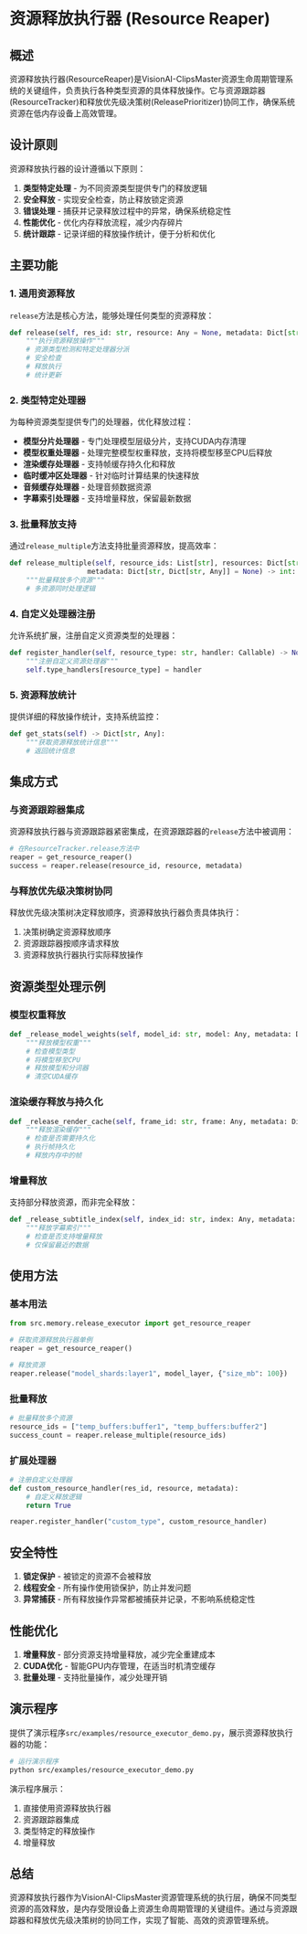 # 资源释放执行器 (Resource Reaper)

## 概述

资源释放执行器(ResourceReaper)是VisionAI-ClipsMaster资源生命周期管理系统的关键组件，负责执行各种类型资源的具体释放操作。它与资源跟踪器(ResourceTracker)和释放优先级决策树(ReleasePrioritizer)协同工作，确保系统资源在低内存设备上高效管理。

## 设计原则

资源释放执行器的设计遵循以下原则：

1. **类型特定处理** - 为不同资源类型提供专门的释放逻辑
2. **安全释放** - 实现安全检查，防止释放锁定资源
3. **错误处理** - 捕获并记录释放过程中的异常，确保系统稳定性
4. **性能优化** - 优化内存释放流程，减少内存碎片
5. **统计跟踪** - 记录详细的释放操作统计，便于分析和优化

## 主要功能

### 1. 通用资源释放

`release`方法是核心方法，能够处理任何类型的资源释放：

```python
def release(self, res_id: str, resource: Any = None, metadata: Dict[str, Any] = None) -> bool:
    """执行资源释放操作"""
    # 资源类型检测和特定处理器分派
    # 安全检查
    # 释放执行
    # 统计更新
```

### 2. 类型特定处理器

为每种资源类型提供专门的处理器，优化释放过程：

- **模型分片处理器** - 专门处理模型层级分片，支持CUDA内存清理
- **模型权重处理器** - 处理完整模型权重释放，支持将模型移至CPU后释放
- **渲染缓存处理器** - 支持帧缓存持久化和释放
- **临时缓冲区处理器** - 针对临时计算结果的快速释放
- **音频缓存处理器** - 处理音频数据资源
- **字幕索引处理器** - 支持增量释放，保留最新数据

### 3. 批量释放支持

通过`release_multiple`方法支持批量资源释放，提高效率：

```python
def release_multiple(self, resource_ids: List[str], resources: Dict[str, Any] = None,
                   metadata: Dict[str, Dict[str, Any]] = None) -> int:
    """批量释放多个资源"""
    # 多资源同时处理逻辑
```

### 4. 自定义处理器注册

允许系统扩展，注册自定义资源类型的处理器：

```python
def register_handler(self, resource_type: str, handler: Callable) -> None:
    """注册自定义资源处理器"""
    self.type_handlers[resource_type] = handler
```

### 5. 资源释放统计

提供详细的释放操作统计，支持系统监控：

```python
def get_stats(self) -> Dict[str, Any]:
    """获取资源释放统计信息"""
    # 返回统计信息
```

## 集成方式

### 与资源跟踪器集成

资源释放执行器与资源跟踪器紧密集成，在资源跟踪器的`release`方法中被调用：

```python
# 在ResourceTracker.release方法中
reaper = get_resource_reaper()
success = reaper.release(resource_id, resource, metadata)
```

### 与释放优先级决策树协同

释放优先级决策树决定释放顺序，资源释放执行器负责具体执行：

1. 决策树确定资源释放顺序
2. 资源跟踪器按顺序请求释放
3. 资源释放执行器执行实际释放操作

## 资源类型处理示例

### 模型权重释放

```python
def _release_model_weights(self, model_id: str, model: Any, metadata: Dict[str, Any]) -> bool:
    """释放模型权重"""
    # 检查模型类型
    # 将模型移至CPU
    # 释放模型和分词器
    # 清空CUDA缓存
```

### 渲染缓存释放与持久化

```python
def _release_render_cache(self, frame_id: str, frame: Any, metadata: Dict[str, Any]) -> bool:
    """释放渲染缓存"""
    # 检查是否需要持久化
    # 执行帧持久化
    # 释放内存中的帧
```

### 增量释放

支持部分释放资源，而非完全释放：

```python
def _release_subtitle_index(self, index_id: str, index: Any, metadata: Dict[str, Any]) -> bool:
    """释放字幕索引"""
    # 检查是否支持增量释放
    # 仅保留最近的数据
```

## 使用方法

### 基本用法

```python
from src.memory.release_executor import get_resource_reaper

# 获取资源释放执行器单例
reaper = get_resource_reaper()

# 释放资源
reaper.release("model_shards:layer1", model_layer, {"size_mb": 100})
```

### 批量释放

```python
# 批量释放多个资源
resource_ids = ["temp_buffers:buffer1", "temp_buffers:buffer2"]
success_count = reaper.release_multiple(resource_ids)
```

### 扩展处理器

```python
# 注册自定义处理器
def custom_resource_handler(res_id, resource, metadata):
    # 自定义释放逻辑
    return True

reaper.register_handler("custom_type", custom_resource_handler)
```

## 安全特性

1. **锁定保护** - 被锁定的资源不会被释放
2. **线程安全** - 所有操作使用锁保护，防止并发问题
3. **异常捕获** - 所有释放操作异常都被捕获并记录，不影响系统稳定性

## 性能优化

1. **增量释放** - 部分资源支持增量释放，减少完全重建成本
2. **CUDA优化** - 智能GPU内存管理，在适当时机清空缓存
3. **批量处理** - 支持批量操作，减少处理开销

## 演示程序

提供了演示程序`src/examples/resource_executor_demo.py`，展示资源释放执行器的功能：

```bash
# 运行演示程序
python src/examples/resource_executor_demo.py
```

演示程序展示：
1. 直接使用资源释放执行器
2. 资源跟踪器集成
3. 类型特定的释放操作
4. 增量释放

## 总结

资源释放执行器作为VisionAI-ClipsMaster资源管理系统的执行层，确保不同类型资源的高效释放，是内存受限设备上资源生命周期管理的关键组件。通过与资源跟踪器和释放优先级决策树的协同工作，实现了智能、高效的资源管理系统。 
